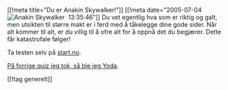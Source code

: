 [[!meta  title="Du er Anakin Skywalker!"]]
[[!meta  date="2005-07-04 13:35:46"]]
<img src="http://pjatt.net/wp-content/anakin.jpg" alt="Anakin Skywalker" align="left" style="padding-right: 5px;" />Du vet egentlig hva som er riktig og galt, men utsikten til større makt er i ferd med å tåkelegge dine gode sider. Når alt kommer til alt, er du villig til å ofre alt for å oppnå det du begjærer. Dette får katastrofale følger!

Ta testen selv på <a href="http://www.start.no/quiz/quiz.html?quiz_id=331">start.no</a>.




<a href="http://pjatt.net/2005/05/28/hvem-er-du-i-star-wars/">På forrige quiz jeg tok, så ble jeg Yoda</a>.

[[!tag  generelt]]